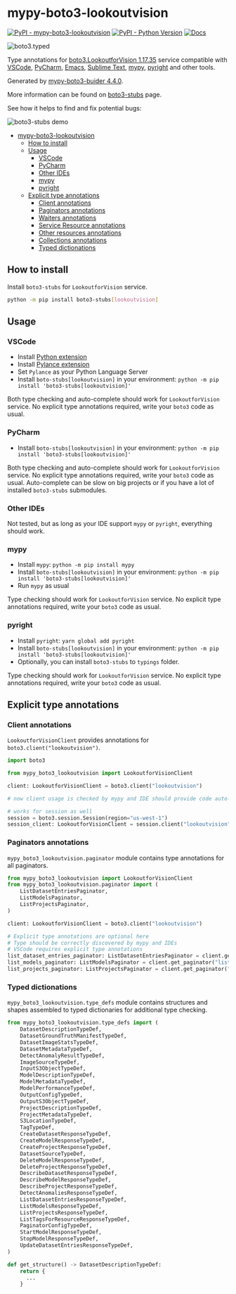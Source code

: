 # mypy-boto3-lookoutvision

[![PyPI - mypy-boto3-lookoutvision](https://img.shields.io/pypi/v/mypy-boto3-lookoutvision.svg?color=blue)](https://pypi.org/project/mypy-boto3-lookoutvision)
[![PyPI - Python Version](https://img.shields.io/pypi/pyversions/mypy-boto3-lookoutvision.svg?color=blue)](https://pypi.org/project/mypy-boto3-lookoutvision)
[![Docs](https://img.shields.io/readthedocs/mypy-boto3-builder.svg?color=blue)](https://mypy-boto3-builder.readthedocs.io/)

![boto3.typed](https://github.com/vemel/mypy_boto3_builder/raw/master/logo.png)

Type annotations for
[boto3.LookoutforVision 1.17.35](https://boto3.amazonaws.com/v1/documentation/api/1.17.35/reference/services/lookoutvision.html#LookoutforVision) service
compatible with
[VSCode](https://code.visualstudio.com/),
[PyCharm](https://www.jetbrains.com/pycharm/),
[Emacs](https://www.gnu.org/software/emacs/),
[Sublime Text](https://www.sublimetext.com/),
[mypy](https://github.com/python/mypy),
[pyright](https://github.com/microsoft/pyright)
and other tools.

Generated by [mypy-boto3-buider 4.4.0](https://github.com/vemel/mypy_boto3_builder).

More information can be found on [boto3-stubs](https://pypi.org/project/boto3-stubs/) page.

See how it helps to find and fix potential bugs:

![boto3-stubs demo](https://github.com/vemel/mypy_boto3_builder/raw/master/demo.gif)

- [mypy-boto3-lookoutvision](#mypy-boto3-lookoutvision)
  - [How to install](#how-to-install)
  - [Usage](#usage)
    - [VSCode](#vscode)
    - [PyCharm](#pycharm)
    - [Other IDEs](#other-ides)
    - [mypy](#mypy)
    - [pyright](#pyright)
  - [Explicit type annotations](#explicit-type-annotations)
    - [Client annotations](#client-annotations)
    - [Paginators annotations](#paginators-annotations)
    - [Waiters annotations](#waiters-annotations)
    - [Service Resource annotations](#service-resource-annotations)
    - [Other resources annotations](#other-resources-annotations)
    - [Collections annotations](#collections-annotations)
    - [Typed dictionations](#typed-dictionations)

## How to install

Install `boto3-stubs` for `LookoutforVision` service.

```bash
python -m pip install boto3-stubs[lookoutvision]
```

## Usage

### VSCode

- Install [Python extension](https://marketplace.visualstudio.com/items?itemName=ms-python.python)
- Install [Pylance extension](https://marketplace.visualstudio.com/items?itemName=ms-python.vscode-pylance)
- Set `Pylance` as your Python Language Server
- Install `boto-stubs[lookoutvision]` in your environment: `python -m pip install 'boto3-stubs[lookoutvision]'`

Both type checking and auto-complete should work for `LookoutforVision` service.
No explicit type annotations required, write your `boto3` code as usual.

### PyCharm

- Install `boto-stubs[lookoutvision]` in your environment: `python -m pip install 'boto3-stubs[lookoutvision]'`

Both type checking and auto-complete should work for `LookoutforVision` service.
No explicit type annotations required, write your `boto3` code as usual.
Auto-complete can be slow on big projects or if you have a lot of installed `boto3-stubs` submodules.

### Other IDEs

Not tested, but as long as your IDE support `mypy` or `pyright`, everything should work.

### mypy

- Install `mypy`: `python -m pip install mypy`
- Install `boto-stubs[lookoutvision]` in your environment: `python -m pip install 'boto3-stubs[lookoutvision]'`
- Run `mypy` as usual

Type checking should work for `LookoutforVision` service.
No explicit type annotations required, write your `boto3` code as usual.

### pyright

- Install `pyright`: `yarn global add pyright`
- Install `boto-stubs[lookoutvision]` in your environment: `python -m pip install 'boto3-stubs[lookoutvision]'`
- Optionally, you can install `boto3-stubs` to `typings` folder.

Type checking should work for `LookoutforVision` service.
No explicit type annotations required, write your `boto3` code as usual.

## Explicit type annotations

### Client annotations

`LookoutforVisionClient` provides annotations for `boto3.client("lookoutvision")`.

```python
import boto3

from mypy_boto3_lookoutvision import LookoutforVisionClient

client: LookoutforVisionClient = boto3.client("lookoutvision")

# now client usage is checked by mypy and IDE should provide code auto-complete

# works for session as well
session = boto3.session.Session(region="us-west-1")
session_client: LookoutforVisionClient = session.client("lookoutvision")
```

### Paginators annotations

`mypy_boto3_lookoutvision.paginator` module contains type annotations for all paginators.

```python
from mypy_boto3_lookoutvision import LookoutforVisionClient
from mypy_boto3_lookoutvision.paginator import (
    ListDatasetEntriesPaginator,
    ListModelsPaginator,
    ListProjectsPaginator,
)

client: LookoutforVisionClient = boto3.client("lookoutvision")

# Explicit type annotations are optional here
# Type should be correctly discovered by mypy and IDEs
# VSCode requires explicit type annotations
list_dataset_entries_paginator: ListDatasetEntriesPaginator = client.get_paginator("list_dataset_entries")
list_models_paginator: ListModelsPaginator = client.get_paginator("list_models")
list_projects_paginator: ListProjectsPaginator = client.get_paginator("list_projects")
```







### Typed dictionations

`mypy_boto3_lookoutvision.type_defs` module contains structures and shapes assembled
to typed dictionaries for additional type checking.

```python
from mypy_boto3_lookoutvision.type_defs import (
    DatasetDescriptionTypeDef,
    DatasetGroundTruthManifestTypeDef,
    DatasetImageStatsTypeDef,
    DatasetMetadataTypeDef,
    DetectAnomalyResultTypeDef,
    ImageSourceTypeDef,
    InputS3ObjectTypeDef,
    ModelDescriptionTypeDef,
    ModelMetadataTypeDef,
    ModelPerformanceTypeDef,
    OutputConfigTypeDef,
    OutputS3ObjectTypeDef,
    ProjectDescriptionTypeDef,
    ProjectMetadataTypeDef,
    S3LocationTypeDef,
    TagTypeDef,
    CreateDatasetResponseTypeDef,
    CreateModelResponseTypeDef,
    CreateProjectResponseTypeDef,
    DatasetSourceTypeDef,
    DeleteModelResponseTypeDef,
    DeleteProjectResponseTypeDef,
    DescribeDatasetResponseTypeDef,
    DescribeModelResponseTypeDef,
    DescribeProjectResponseTypeDef,
    DetectAnomaliesResponseTypeDef,
    ListDatasetEntriesResponseTypeDef,
    ListModelsResponseTypeDef,
    ListProjectsResponseTypeDef,
    ListTagsForResourceResponseTypeDef,
    PaginatorConfigTypeDef,
    StartModelResponseTypeDef,
    StopModelResponseTypeDef,
    UpdateDatasetEntriesResponseTypeDef,
)

def get_structure() -> DatasetDescriptionTypeDef:
    return {
      ...
    }
```

